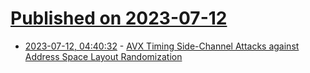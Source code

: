 # [Published on 2023-07-12](index.md)

* [2023-07-12, 04:40:32](https://lobste.rs/s/bc54tr/avx_timing_side_channel_attacks_against) - [AVX Timing Side-Channel Attacks against Address Space Layout Randomization](https://arxiv.org/pdf/2304.07940.pdf)
